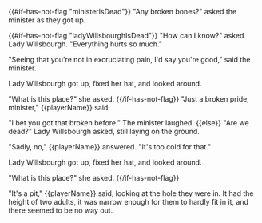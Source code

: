{{#if-has-not-flag "ministerIsDead"}}
"Any broken bones?" asked the minister as they got up.

{{#if-has-not-flag "ladyWillsbourghIsDead"}}
"How can I know?" asked Lady Willsbourgh. "Everything hurts so much."

"Seeing that you're not in excruciating pain, I'd say you're good," said the minister.

Lady Willsbourgh got up, fixed her hat, and looked around.

"What is this place?" she asked.
{{/if-has-not-flag}}
"Just a broken pride, minister," {{playerName}} said.

"I bet you got that broken before." The minister laughed.
{{else}}
"Are we dead?" Lady Willsbourgh asked, still laying on the ground.

"Sadly, no," {{playerName}} answered. "It's too cold for that."

Lady Willsbourgh got up, fixed her hat, and looked around.

"What is this place?" she asked.
{{/if-has-not-flag}}

"It's a pit," {{playerName}} said, looking at the hole they were in. It had the height of two adults, it was narrow enough for them to hardly fit in it, and there seemed to be no way out.
